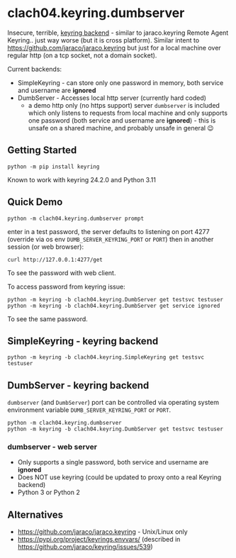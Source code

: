 # clach04.keyring.dumbserver

Insecure, terrible, [keyring backend](https://github.com/jaraco/keyring) - similar to jaraco.keyring Remote Agent Keyring.. just way worse (but it is cross platform).
Similar intent to https://github.com/jaraco/jaraco.keyring but just for a local machine over regular http (on a tcp socket, not a domain socket).

Current backends:

  * SimpleKeyring - can store only one password in memory, both service and username are **ignored**
  * DumbServer - Accesses local http server (currently hard coded)
      * a demo http only (no https support) server `dumbserver` is included which only listens to requests from local machine and only supports one password (both service and username are **ignored**) - this is unsafe on a shared machine, and probably unsafe in general 😉


## Getting Started

    python -m pip install keyring

Known to work with keyring 24.2.0 and Python 3.11

## Quick Demo

    python -m clach04.keyring.dumbserver prompt

enter in a test password, the server defaults to listening on port 4277 (override via os env `DUMB_SERVER_KEYRING_PORT` or `PORT`) then in another session (or web browser):

    curl http://127.0.0.1:4277/get

To see the password with web client.

To access password from keyring issue:

    python -m keyring -b clach04.keyring.DumbServer get testsvc testuser
    python -m keyring -b clach04.keyring.DumbServer get service ignored

To see the same password.

## SimpleKeyring - keyring backend

    python -m keyring -b clach04.keyring.SimpleKeyring get testsvc testuser

## DumbServer - keyring backend

`dumbserver` (and `DumbServer`) port can be controlled via operating system environment variable `DUMB_SERVER_KEYRING_PORT` or `PORT`.

    python -m clach04.keyring.dumbserver
    python -m keyring -b clach04.keyring.DumbServer get testsvc testuser

### dumbserver - web server

  * Only supports a single password, both service and username are **ignored**
  * Does NOT use keyring (could be updated to proxy onto a real Keyring backend)
  * Python 3 or Python 2


## Alternatives

  * https://github.com/jaraco/jaraco.keyring - Unix/Linux only
  * https://pypi.org/project/keyrings.envvars/ (described in https://github.com/jaraco/keyring/issues/539)
